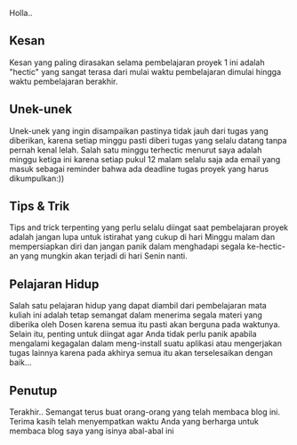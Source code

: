 Holla.. 

## Kesan
Kesan yang paling dirasakan selama pembelajaran proyek 1 ini adalah "hectic" yang sangat terasa dari mulai waktu pembelajaran dimulai hingga waktu pembelajaran berakhir. 

## Unek-unek
Unek-unek yang ingin disampaikan pastinya tidak jauh dari tugas yang diberikan, karena setiap minggu pasti diberi tugas yang selalu datang tanpa pernah kenal lelah. Salah satu minggu terhectic menurut saya adalah minggu ketiga ini karena setiap pukul 12 malam selalu saja ada email yang masuk sebagai reminder bahwa ada deadline tugas proyek yang harus dikumpulkan:))

## Tips & Trik
Tips and trick terpenting yang perlu selalu diingat saat pembelajaran proyek adalah jangan lupa untuk istirahat yang cukup di hari Minggu malam dan mempersiapkan diri dan jangan panik dalam menghadapi segala ke-hectic-an yang mungkin akan terjadi di hari Senin nanti.

## Pelajaran Hidup
Salah satu pelajaran hidup yang dapat diambil dari pembelajaran mata kuliah ini adalah tetap semangat dalam menerima segala materi yang diberika oleh Dosen karena semua itu pasti akan berguna pada waktunya. Selain itu, penting untuk diingat agar Anda tidak perlu panik apabila mengalami kegagalan dalam meng-install suatu aplikasi atau mengerjakan tugas lainnya karena pada akhirya semua itu akan terselesaikan dengan baik...

## Penutup
Terakhir.. 
Semangat terus buat orang-orang yang telah membaca blog ini. Terima kasih telah menyempatkan waktu Anda yang berharga untuk membaca blog saya yang isinya abal-abal ini